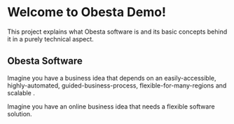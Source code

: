 # Welcome to Obesta Demo!

This project explains what Obesta software is and its basic concepts behind it in a purely technical aspect.


## Obesta Software

Imagine you have a business idea that depends on an easily-accessible, highly-automated, guided-business-process, flexible-for-many-regions and scalable .

Imagine you have an online business idea that needs a flexible software solution.

